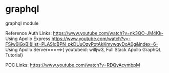 # graphql
graphql module

Reference
Auth Links:
https://www.youtube.com/watch?v=nk3QO-JM4Kk- Using Apollo Express
https://www.youtube.com/watch?v=-FSiw6IGxBI&list=PLASldBPN_pkDUuOzyPotAkKmvwqyDoA0g&index=6- Using Apollo Server=====>{ youtubeid: willjw3, Full Stack Apollo GraphQL Tutorial}

POC Links:
https://www.youtube.com/watch?v=RDQyAcvmbpM

